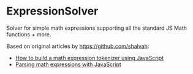 # ExpressionSolver
Solver for simple math expressions supporting all the standard JS Math functions + more.

Based on original articles by https://github.com/shalvah:
* [How to build a math expression tokenizer using JavaScript](https://www.freecodecamp.org/news/3638d4e5fbe9/)
* [Parsing math expressions with JavaScript](https://www.freecodecamp.org/news/7e8f5572276e/)
